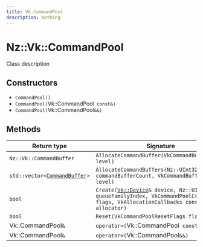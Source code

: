 ```yaml
---
title: Vk.CommandPool
description: Nothing
---
```


# Nz::Vk::CommandPool

Class description

## Constructors

- `CommandPool()`
- `CommandPool(`Vk::CommandPool` const&)`
- `CommandPool(`Vk::CommandPool`&&)`

## Methods

| Return type | Signature |
| ----------- | --------- |
| `Nz::Vk::CommandBuffer` | `AllocateCommandBuffer(VkCommandBufferLevel level)` |
| `std::vector<`[`CommandBuffer`](documentation/generated/Renderer/CommandBuffer.md)`>` | `AllocateCommandBuffers(Nz::UInt32 commandBufferCount, VkCommandBufferLevel level)` |
| `bool` | `Create(`[`Vk::Device`](documentation/generated/VulkanRenderer/Vk.Device.md)`& device, Nz::UInt32 queueFamilyIndex, VkCommandPoolCreateFlags flags, VkAllocationCallbacks const* allocator)` |
| `bool` | `Reset(VkCommandPoolResetFlags flags)` |
| Vk::CommandPool`&` | `operator=(`Vk::CommandPool` const&)` |
| Vk::CommandPool`&` | `operator=(`Vk::CommandPool`&&)` |
